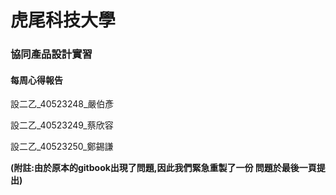# **虎尾科技大學**

### 協同產品設計實習

#### 每周心得報告

設二乙\_40523248\_嚴伯彥

設二乙\_40523249\_蔡欣容

設二乙\_40523250\_鄭錫謙

**\(附註:由於原本的gitbook出現了問題,因此我們緊急重製了一份 問題於最後一頁提出\)**

